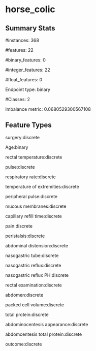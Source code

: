 # horse_colic

## Summary Stats

#instances: 368

#features: 22

  #binary_features: 0

  #integer_features: 22

  #float_features: 0

Endpoint type: binary

#Classes: 2

Imbalance metric: 0.0680529300567108

## Feature Types

 surgery:discrete

Age:binary

rectal temperature:discrete

pulse:discrete

respiratory rate:discrete

temperature of extremities:discrete

peripheral pulse:discrete

mucous membranes:discrete

capillary refill time:discrete

pain:discrete

peristalsis:discrete

abdominal distension:discrete

nasogastric tube:discrete

nasogastric reflux:discrete

nasogastric reflux PH:discrete

rectal examination:discrete

abdomen:discrete

packed cell volume:discrete

total protein:discrete

abdominocentesis appearance:discrete

abdomcentesis total protein:discrete

outcome:discrete

